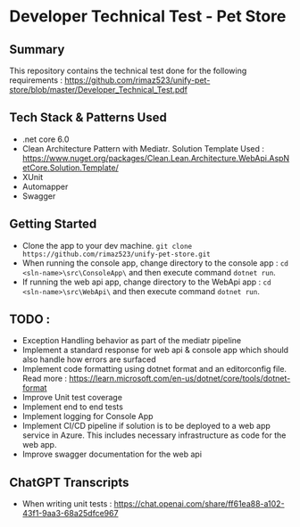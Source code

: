# Developer Technical Test - Pet Store

## Summary
This repository contains the technical test done for the following requirements :  https://github.com/rimaz523/unify-pet-store/blob/master/Developer_Technical_Test.pdf

## Tech Stack & Patterns Used
* .net core 6.0
* Clean Architecture Pattern with Mediatr. Solution Template Used : https://www.nuget.org/packages/Clean.Lean.Architecture.WebApi.AspNetCore.Solution.Template/
* XUnit
* Automapper
* Swagger
  
## Getting Started
* Clone the app to your dev machine. `git clone https://github.com/rimaz523/unify-pet-store.git`
* When running the console app, change directory to the console app :  `cd <sln-name>\src\ConsoleApp\` and then execute command `dotnet run`.
* If running the web api app, change directory to the WebApi app :  `cd <sln-name>\src\WebApi\` and then execute command `dotnet run`.

## TODO : 
* Exception Handling behavior as part of the mediatr pipeline
* Implement a standard response for web api & console app which should also handle how errors are surfaced
* Implement code formatting using dotnet format and an editorconfig file. Read more : https://learn.microsoft.com/en-us/dotnet/core/tools/dotnet-format
* Improve Unit test coverage
* Implement end to end tests
* Implement logging for Console App
* Implement CI/CD pipeline if solution is to be deployed to a web app service in Azure. This includes necessary infrastructure as code for the web app.
* Improve swagger documentation for the web api

## ChatGPT Transcripts
* When writing unit tests : https://chat.openai.com/share/ff61ea88-a102-43f1-9aa3-68a25dfce967